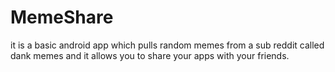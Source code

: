 # MemeShare
 it is a basic android app which pulls random memes from a sub reddit called dank memes and it allows you to share your apps with your friends.
